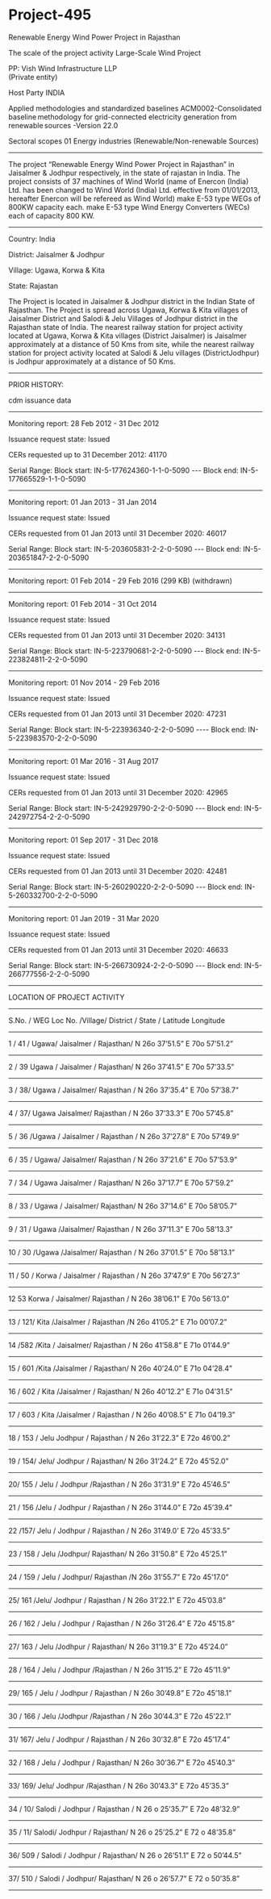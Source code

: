 # Project-495
Renewable Energy Wind Power Project in Rajasthan

The scale of the project activity  Large-Scale Wind Project 

PP: Vish Wind Infrastructure LLP  
(Private entity) 

Host Party  INDIA 

Applied methodologies and standardized baselines  ACM0002-Consolidated baseline methodology for 
grid-connected electricity generation from 
renewable sources -Version 22.0 

Sectoral scopes  01 Energy industries (Renewable/Non-renewable 
Sources) 
____________
The project  “Renewable Energy Wind Power Project in Rajasthan” in Jaisalmer & Jodhpur 
respectively, in the state of rajastan in India. The project consists of 37 machines of Wind World 
(name of Enercon (India) Ltd. has been changed to Wind World (India) Ltd. effective from 
01/01/2013, hereafter Enercon will be refereed as Wind World) make E-53 type WEGs of 800KW 
capacity each. make E-53 type Wind Energy Converters (WECs) each of capacity 800 KW. 
___________
Country: India 

District: Jaisalmer & Jodhpur 

Village: Ugawa, Korwa & Kita 

State: Rajastan 
 
The Project is located in Jaisalmer & Jodhpur district in the Indian State of Rajasthan. The Project is 
spread across Ugawa, Korwa & Kita villages of Jaisalmer District and Salodi & Jelu Villages of 
Jodhpur district in the Rajasthan state of India. The nearest railway station for project activity 
located at Ugawa, Korwa & Kita villages (District Jaisalmer) is Jaisalmer approximately at a 
distance of 50 Kms from site, while the nearest railway station for project activity located at Salodi 
& Jelu villages (DistrictJodhpur) is Jodhpur approximately at a distance of 50 Kms.
_______
PRIOR HISTORY: 

cdm issuance data
_______________
Monitoring report: 28 Feb 2012 - 31 Dec 2012 

Issuance request state: Issued

CERs requested up to 31 December 2012: 41170

Serial Range: Block start: IN-5-177624360-1-1-0-5090   ---   Block end: IN-5-177665529-1-1-0-5090
____________

Monitoring report: 01 Jan 2013 - 31 Jan 2014 

Issuance request state: Issued

CERs requested from 01 Jan 2013 until 31 December 2020: 46017

Serial Range: Block start: IN-5-203605831-2-2-0-5090 ---     Block end: IN-5-203651847-2-2-0-5090
________________

Monitoring report: 01 Feb 2014 - 29 Feb 2016 (299 KB) (withdrawn)
____________
Monitoring report: 01 Feb 2014 - 31 Oct 2014 

Issuance request state: Issued

CERs requested from 01 Jan 2013 until 31 December 2020: 34131

Serial Range: Block start: IN-5-223790681-2-2-0-5090  ---    Block end: IN-5-223824811-2-2-0-5090
______________
Monitoring report: 01 Nov 2014 - 29 Feb 2016 

Issuance request state: Issued

CERs requested from 01 Jan 2013 until 31 December 2020: 47231

Serial Range: Block start: IN-5-223936340-2-2-0-5090   ----   Block end: IN-5-223983570-2-2-0-5090

_______________
Monitoring report: 01 Mar 2016 - 31 Aug 2017 

Issuance request state: Issued

CERs requested from 01 Jan 2013 until 31 December 2020: 42965

Serial Range: Block start: IN-5-242929790-2-2-0-5090 ---    Block end: IN-5-242972754-2-2-0-5090
__________________
Monitoring report: 01 Sep 2017 - 31 Dec 2018

Issuance request state: Issued

CERs requested from 01 Jan 2013 until 31 December 2020: 42481

Serial Range: Block start: IN-5-260290220-2-2-0-5090 ---     Block end: IN-5-260332700-2-2-0-5090
______________

Monitoring report: 01 Jan 2019 - 31 Mar 2020 

Issuance request state: Issued

CERs requested from 01 Jan 2013 until 31 December 2020: 46633

Serial Range: Block start: IN-5-266730924-2-2-0-5090   ---   Block end: IN-5-266777556-2-2-0-5090

___________
LOCATION OF PROJECT ACTIVITY
____________
S.No. / WEG Loc No. /Village/ District / State / Latitude  Longitude  
_________
1 / 41 / Ugawa/  Jaisalmer / Rajasthan/  N 26o 37’51.5”  E 70o 57’51.2”  
___________
2 / 39  Ugawa / Jaisalmer / Rajasthan/  N 26o 37’41.5”  E 70o 57’33.5”  
________
3 / 38/  Ugawa / Jaisalmer/  Rajasthan / N 26o 37’35.4”  E 70o 57’38.7”  
_________
4 / 37/  Ugawa  Jaisalmer/  Rajasthan / N 26o 37’33.3”  E 70o 57’45.8”  
___________
5 / 36  /Ugawa / Jaisalmer / Rajasthan / N 26o 37’27.8”  E 70o 57’49.9”  
_________
6 / 35 / Ugawa/  Jaisalmer/  Rajasthan / N 26o 37’21.6”  E 70o 57’53.9”  
__________
7 / 34 / Ugawa  Jaisalmer / Rajasthan/  N 26o 37’17.7”  E 70o 57’59.2”  
__________
8 / 33 / Ugawa / Jaisalmer/  Rajasthan/  N 26o 37’14.6”  E 70o 58’05.7”  
____________
9 / 31 / Ugawa  /Jaisalmer/  Rajasthan / N 26o 37’11.3”  E 70o 58’13.3”  
__________
10 / 30  /Ugawa  /Jaisalmer/  Rajasthan / N 26o 37’01.5”  E 70o 58’13.1”  
____________
11 / 50 / Korwa / Jaisalmer / Rajasthan / N 26o 37’47.9”  E 70o 56’27.3”  
______________
12  53  Korwa / Jaisalmer/  Rajasthan / N 26o 38’06.1”  E 70o 56’13.0”  
_________
13 / 121/  Kita  /Jaisalmer / Rajasthan  /N 26o 41’05.2”  E 71o 00’07.2”  
___________
14  /582  /Kita / Jaisalmer/  Rajasthan / N 26o 41’58.8”  E 71o 01’44.9”  
__________
15 / 601  /Kita  /Jaisalmer / Rajasthan/  N 26o 40’24.0”  E 71o 04’28.4”  
____________
16 / 602 / Kita  /Jaisalmer / Rajasthan/  N 26o 40’12.2”  E 71o 04’31.5”  
____________
17 / 603 / Kita  /Jaisalmer / Rajasthan / N 26o 40’08.5”  E 71o 04’19.3”  
___________
18 / 153 / Jelu  Jodhpur / Rajasthan / N 26o 31’22.3”  E 72o 46’00.2”  
_________
19 / 154/  Jelu/  Jodhpur / Rajasthan/  N 26o 31’24.2”  E 72o 45’52.0”  
___________
20/  155 / Jelu / Jodhpur /Rajasthan / N 26o 31’31.9”  E 72o 45’46.5”  
___________
21 / 156  /Jelu / Jodhpur / Rajasthan / N 26o 31’44.0”  E 72o 45’39.4”  
_________
22  /157/  Jelu / Jodhpur / Rajasthan / N 26o 31’49.0’  E 72o 45’33.5”  
________
23 / 158 / Jelu  /Jodhpur/  Rajasthan/  N 26o 31’50.8”  E 72o 45’25.1”  
_______
24 / 159 / Jelu / Jodhpur/  Rajasthan  /N 26o 31’55.7”  E 72o 45’17.0”  
_________
25/  161  /Jelu/  Jodhpur / Rajasthan / N 26o 31’22.1”  E 72o 45’03.8”  
_________
26 / 162 / Jelu / Jodhpur / Rajasthan / N 26o 31’26.4”  E 72o 45’15.8”  
__________
27/  163 / Jelu  /Jodhpur / Rajasthan/  N 26o 31’19.3”  E 72o 45’24.0”  
__________
28 / 164 / Jelu / Jodhpur  /Rajasthan / N 26o 31’15.2”  E 72o 45’11.9”  
___________
29/  165 / Jelu / Jodhpur / Rajasthan / N 26o 30’49.8”  E 72o 45’18.1”  
_______
30 / 166 / Jelu  /Jodhpur  /Rajasthan / N 26o 30’44.3”  E 72o 45’22.1”  
__________
31/  167/  Jelu / Jodhpur / Rajasthan / N 26o 30’32.8”  E 72o 45’17.4”  
____________
32 / 168 / Jelu / Jodhpur / Rajasthan/  N 26o 30’36.7”  E 72o 45’40.3”  
__________
33/  169/  Jelu/  Jodhpur  /Rajasthan / N 26o 30’43.3”  E 72o 45’35.3”  
______________
34 / 10/  Salodi / Jodhpur / Rajasthan / N 26 o 25’35.7” E 72o 48’32.9”  
___________
35 / 11/  Salodi/  Jodhpur / Rajasthan/  N 26 o 25’25.2” E 72 o 48’35.8”  
__________
36/  509 / Salodi / Jodhpur / Rajasthan/  N 26 o 26’51.1” E 72 o 50’44.5”  
________
37/  510 / Salodi / Jodhpur/  Rajasthan/  N 26 o 26’57.7” E 72 o 50’35.8” 
___________
